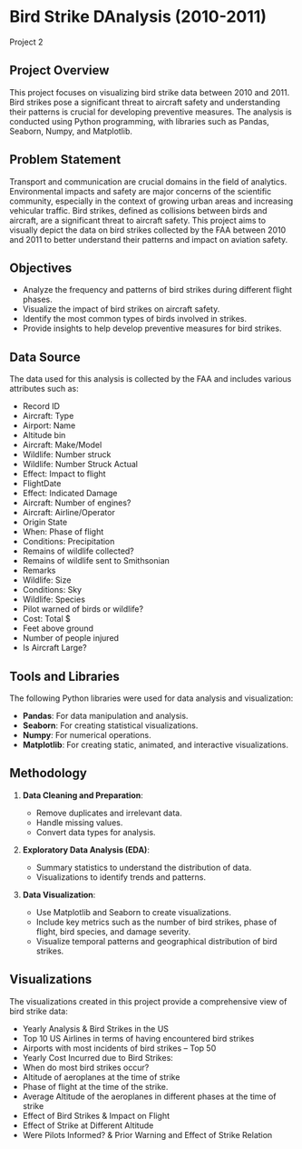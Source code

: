 # Bird Strike DAnalysis (2010-2011)
Project 2

## Project Overview

This project focuses on visualizing bird strike data between 2010 and 2011. Bird strikes pose a significant threat to aircraft safety and understanding their patterns is crucial for developing preventive measures. The analysis is conducted using Python programming, with libraries such as Pandas, Seaborn, Numpy, and Matplotlib.

## Problem Statement

Transport and communication are crucial domains in the field of analytics. Environmental impacts and safety are major concerns of the scientific community, especially in the context of growing urban areas and increasing vehicular traffic. Bird strikes, defined as collisions between birds and aircraft, are a significant threat to aircraft safety. This project aims to visually depict the data on bird strikes collected by the FAA between 2010 and 2011 to better understand their patterns and impact on aviation safety.

## Objectives

* Analyze the frequency and patterns of bird strikes during different flight phases.
* Visualize the impact of bird strikes on aircraft safety.
* Identify the most common types of birds involved in strikes.
* Provide insights to help develop preventive measures for bird strikes.

## Data Source

The data used for this analysis is collected by the FAA and includes various attributes such as:
* Record ID                                  
* Aircraft: Type                          
* Airport: Name                             
* Altitude bin                              
* Aircraft: Make/Model                      
* Wildlife: Number struck                   
* Wildlife: Number Struck Actual            
* Effect: Impact to flight                 
* FlightDate                                
* Effect: Indicated Damage                  
* Aircraft: Number of engines?              
* Aircraft: Airline/Operator                
* Origin State                              
* When: Phase of flight                     
* Conditions: Precipitation                 
* Remains of wildlife collected?              
* Remains of wildlife sent to Smithsonian     
* Remarks                                    
* Wildlife: Size                            
* Conditions: Sky                           
* Wildlife: Species                          
* Pilot warned of birds or wildlife?       
* Cost: Total $                             
* Feet above ground                         
* Number of people injured                    
* Is Aircraft Large?                        


## Tools and Libraries

The following Python libraries were used for data analysis and visualization:

* **Pandas**: For data manipulation and analysis.
* **Seaborn**: For creating statistical visualizations.
* **Numpy**: For numerical operations.
* **Matplotlib**: For creating static, animated, and interactive visualizations.

## Methodology

1. **Data Cleaning and Preparation**:
   - Remove duplicates and irrelevant data.
   - Handle missing values.
   - Convert data types for analysis.

2. **Exploratory Data Analysis (EDA)**:
   - Summary statistics to understand the distribution of data.
   - Visualizations to identify trends and patterns.

3. **Data Visualization**:
   - Use Matplotlib and Seaborn to create visualizations.
   - Include key metrics such as the number of bird strikes, phase of flight, bird species, and damage severity.
   - Visualize temporal patterns and geographical distribution of bird strikes.
  
## Visualizations

The visualizations created in this project provide a comprehensive view of bird strike data:
  * Yearly Analysis & Bird Strikes in the US
  * Top 10 US Airlines in terms of having encountered bird strikes
  * Airports with most incidents of bird strikes – Top 50
  * Yearly Cost Incurred due to Bird Strikes:
  * When do most bird strikes occur?
  * Altitude of aeroplanes at the time of strike
  * Phase of flight at the time of the strike.
  * Average Altitude of the aeroplanes in different phases at the time of strike
  * Effect of Bird Strikes & Impact on Flight
  * Effect of Strike at Different Altitude
  * Were Pilots Informed? & Prior Warning and Effect of Strike Relation
